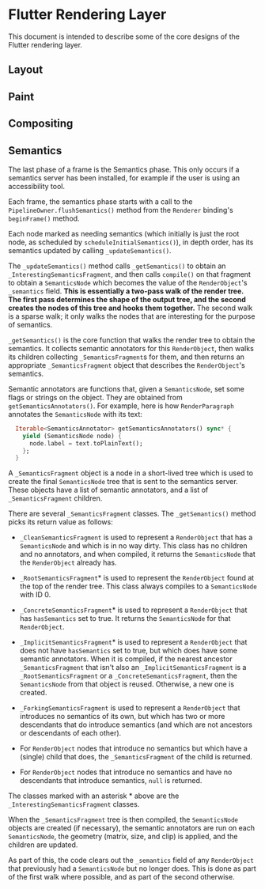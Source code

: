 Flutter Rendering Layer
=======================

This document is intended to describe some of the core designs of the
Flutter rendering layer.

Layout
------

Paint
-----

Compositing
-----------

Semantics
---------

The last phase of a frame is the Semantics phase. This only occurs if
a semantics server has been installed, for example if the user is
using an accessibility tool.

Each frame, the semantics phase starts with a call to the
`PipelineOwner.flushSemantics()` method from the `Renderer` binding's
`beginFrame()` method.

Each node marked as needing semantics (which initially is just the
root node, as scheduled by `scheduleInitialSemantics()`), in depth
order, has its semantics updated by calling `_updateSemantics()`.

The `_updateSemantics()` method calls `_getSemantics()` to obtain an
`_InterestingSemanticsFragment`, and then calls `compile()` on that
fragment to obtain a `SemanticsNode` which becomes the value of the
`RenderObject`'s `_semantics` field. **This is essentially a two-pass
walk of the render tree. The first pass determines the shape of the
output tree, and the second creates the nodes of this tree and hooks
them together.** The second walk is a sparse walk; it only walks the
nodes that are interesting for the purpose of semantics.

`_getSemantics()` is the core function that walks the render tree to
obtain the semantics. It collects semantic annotators for this
`RenderObject`, then walks its children collecting
`_SemanticsFragment`s for them, and then returns an appropriate
`_SemanticsFragment` object that describes the `RenderObject`'s
semantics.

Semantic annotators are functions that, given a `SemanticsNode`, set
some flags or strings on the object. They are obtained from
`getSemanticsAnnotators()`. For example, here is how `RenderParagraph`
annotates the `SemanticsNode` with its text:

```dart
  Iterable<SemanticsAnnotator> getSemanticsAnnotators() sync* {
    yield (SemanticsNode node) {
      node.label = text.toPlainText();
    };
  }
```

A `_SemanticsFragment` object is a node in a short-lived tree which is
used to create the final `SemanticsNode` tree that is sent to the
semantics server. These objects have a list of semantic annotators,
and a list of `_SemanticsFragment` children.

There are several `_SemanticsFragment` classes. The `_getSemantics()`
method picks its return value as follows:

* `_CleanSemanticsFragment` is used to represent a `RenderObject` that
  has a `SemanticsNode` and which is in no way dirty. This class has
  no children and no annotators, and when compiled, it returns the
  `SemanticsNode` that the `RenderObject` already has.

* `_RootSemanticsFragment`* is used to represent the `RenderObject`
  found at the top of the render tree. This class always compiles to a
  `SemanticsNode` with ID 0.

* `_ConcreteSemanticsFragment`* is used to represent a `RenderObject`
  that has `hasSemantics` set to true. It returns the `SemanticsNode`
  for that `RenderObject`.

* `_ImplicitSemanticsFragment`* is used to represent a `RenderObject`
  that does not have `hasSemantics` set to true, but which does have
  some semantic annotators. When it is compiled, if the nearest
  ancestor `_SemanticsFragment` that isn't also an
  `_ImplicitSemanticsFragment` is a `_RootSemanticsFragment` or a
  `_ConcreteSemanticsFragment`, then the `SemanticsNode` from that
  object is reused. Otherwise, a new one is created.

* `_ForkingSemanticsFragment` is used to represent a `RenderObject`
  that introduces no semantics of its own, but which has two or more
  descendants that do introduce semantics (and which are not ancestors
  or descendants of each other).

* For `RenderObject` nodes that introduce no semantics but which have
  a (single) child that does, the `_SemanticsFragment` of the child is
  returned.

* For `RenderObject` nodes that introduce no semantics and have no
  descendants that introduce semantics, `null` is returned.

The classes marked with an asterisk * above are the
`_InterestingSemanticsFragment` classes.

When the `_SemanticsFragment` tree is then compiled, the
`SemanticsNode` objects are created (if necessary), the semantic
annotators are run on each `SemanticsNode`, the geometry (matrix,
size, and clip) is applied, and the children are updated.

As part of this, the code clears out the `_semantics` field of any
`RenderObject` that previously had a `SemanticsNode` but no longer
does. This is done as part of the first walk where possible, and as
part of the second otherwise.
